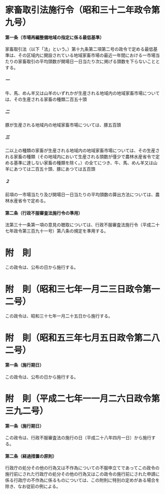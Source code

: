 # 家畜取引法施行令（昭和三十二年政令第九号）
#### 第一条（市場再編整備地域の指定に係る最低基準）
家畜取引法（以下「法」という。）第十九条第二項第二号の政令で定める最低基準は、その区域内に開設されている地域家畜市場の最近一年間における一市場当たりの家畜取引の平均頭数が開場日一日当たり次に掲げる頭数を下らないこととする。
##### 一
牛、馬、めん羊又は山羊のいずれかが生産される地域内の地域家畜市場については、その生産される家畜の種類二百五十頭
##### 二
豚が生産される地域内の地域家畜市場については、豚五百頭
##### 三
二以上の種類の家畜が生産される地域内の地域家畜市場については、その生産される家畜の種類（その地域内において生産される頭数が僅少で農林水産省令で定める基準に達しない家畜の種類を除く。）の全てにつき、牛、馬、めん羊又は山羊にあつては二百五十頭、豚にあつては五百頭
##### ２
前項の一市場当たり及び開場日一日当たりの平均頭数の算出方法については、農林水産省令で定める。
#### 第二条（行政不服審査法施行令の準用）
法第三十一条第一項の意見の聴取については、行政不服審査法施行令（平成二十七年政令第三百九十一号）第八条の規定を準用する。
# 附　則
この政令は、公布の日から施行する。
# 附　則（昭和三七年一月二三日政令第一二号）
この政令は、昭和三十七年一月二十五日から施行する。
# 附　則（昭和五三年七月五日政令第二八二号）
#### 第一条（施行期日）
この政令は、公布の日から施行する。
# 附　則（平成二七年一一月二六日政令第三九二号）
#### 第一条（施行期日）
この政令は、行政不服審査法の施行の日（平成二十八年四月一日）から施行する。
#### 第二条（経過措置の原則）
行政庁の処分その他の行為又は不作為についての不服申立てであってこの政令の施行前にされた行政庁の処分その他の行為又はこの政令の施行前にされた申請に係る行政庁の不作為に係るものについては、この附則に特別の定めがある場合を除き、なお従前の例による。
